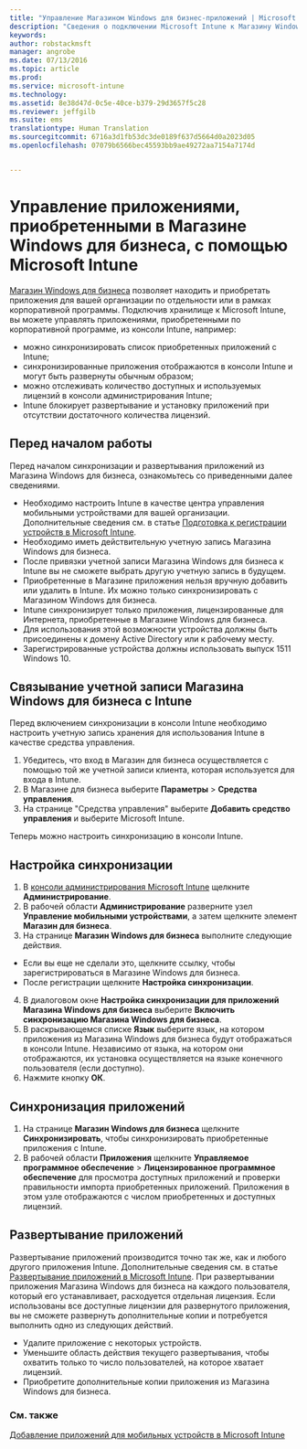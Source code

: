 ```yaml
---
title: "Управление Магазином Windows для бизнес-приложений | Microsoft Intune"
description: "Сведения о подключении Microsoft Intune к Магазину Windows для бизнеса для развертывания приложений, приобретенных по программе корпоративных закупок, и управления ими в консоли Intune"
keywords: 
author: robstackmsft
manager: angrobe
ms.date: 07/13/2016
ms.topic: article
ms.prod: 
ms.service: microsoft-intune
ms.technology: 
ms.assetid: 8e38d47d-0c5e-40ce-b379-29d3657f5c28
ms.reviewer: jeffgilb
ms.suite: ems
translationtype: Human Translation
ms.sourcegitcommit: 6716a3d1fb53dc3de0189f637d5664d0a2023d05
ms.openlocfilehash: 07079b6566bec45593bb9ae49272aa7154a7174d


---
```


# Управление приложениями, приобретенными в Магазине Windows для бизнеса, с помощью Microsoft Intune
[Магазин Windows для бизнеса](https://www.microsoft.com/business-store) позволяет находить и приобретать приложения для вашей организации по отдельности или в рамках корпоративной программы. Подключив хранилище к Microsoft Intune, вы можете управлять приложениями, приобретенными по корпоративной программе, из консоли Intune, например:
* можно синхронизировать список приобретенных приложений с Intune;
* синхронизированные приложения отображаются в консоли Intune и могут быть развернуты обычным образом;
* можно отслеживать количество доступных и используемых лицензий в консоли администрирования Intune;
* Intune блокирует развертывание и установку приложений при отсутствии достаточного количества лицензий.

## Перед началом работы
Перед началом синхронизации и развертывания приложений из Магазина Windows для бизнеса, ознакомьтесь со приведенными далее сведениями.
* Необходимо настроить Intune в качестве центра управления мобильными устройствами для вашей организации. Дополнительные сведения см. в статье [Подготовка к регистрации устройств в Microsoft Intune](get-ready-to-enroll-devices-in-microsoft-intune.md).
* Необходимо иметь действительную учетную запись Магазина Windows для бизнеса.
* После привязки учетной записи Магазина Windows для бизнеса к Intune вы не сможете выбрать другую учетную запись в будущем.
* Приобретенные в Магазине приложения нельзя вручную добавить или удалить в Intune. Их можно только синхронизировать с Магазином Windows для бизнеса.
* Intune синхронизирует только приложения, лицензированные для Интернета, приобретенные в Магазине Windows для бизнеса.
* Для использования этой возможности устройства должны быть присоединены к домену Active Directory или к рабочему месту.
* Зарегистрированные устройства должны использовать выпуск 1511 Windows 10.

## Связывание учетной записи Магазина Windows для бизнеса с Intune
Перед включением синхронизации в консоли Intune необходимо настроить учетную запись хранения для использования Intune в качестве средства управления.
1. Убедитесь, что вход в Магазин для бизнеса осуществляется с помощью той же учетной записи клиента, которая используется для входа в Intune.
2. В Магазине для бизнеса выберите **Параметры** > **Средства управления**.
3. На странице "Средства управления" выберите **Добавить средство управления** и выберите Microsoft Intune.

Теперь можно настроить синхронизацию в консоли Intune.

## Настройка синхронизации

1. В [консоли администрирования Microsoft Intune](https://manage.microsoft.com) щелкните **Администрирование**.
2. В рабочей области **Администрирование** разверните узел **Управление мобильными устройствами**, а затем щелкните элемент **Магазин для бизнеса**.
3. На странице **Магазин Windows для бизнеса** выполните следующие действия.
* Если вы еще не сделали это, щелкните ссылку, чтобы зарегистрироваться в Магазине Windows для бизнеса.
* После регистрации щелкните **Настройка синхронизации**.
4. В диалоговом окне **Настройка синхронизации для приложений Магазина Windows для бизнеса** выберите **Включить синхронизацию Магазина Windows для бизнеса**.
5. В раскрывающемся списке **Язык** выберите язык, на котором приложения из Магазина Windows для бизнеса будут отображаться в консоли Intune. Независимо от языка, на котором они отображаются, их установка осуществляется на языке конечного пользователя (если доступно).
6. Нажмите кнопку **ОК**.

## Синхронизация приложений

1. На странице **Магазин Windows для бизнеса** щелкните **Синхронизировать**, чтобы синхронизировать приобретенные приложения с Intune.
2. В рабочей области **Приложения** щелкните **Управляемое программное обеспечение** > **Лицензированное программное обеспечение** для просмотра доступных приложений и проверки правильности импорта приобретенных приложений.
Приложения в этом узле отображаются с числом приобретенных и доступных лицензий.

## Развертывание приложений

Развертывание приложений производится точно так же, как и любого другого приложения Intune. Дополнительные сведения см. в статье [Развертывание приложений в Microsoft Intune](deploy-apps-in-microsoft-intune.md).
При развертывании приложения Магазина Windows для бизнеса на каждого пользователя, который его устанавливает, расходуется отдельная лицензия. Если использованы все доступные лицензии для развернутого приложения, вы не сможете развернуть дополнительные копии и потребуется выполнить одно из следующих действий.
* Удалите приложение с некоторых устройств.
* Уменьшите область действия текущего развертывания, чтобы охватить только то число пользователей, на которое хватает лицензий.
* Приобретите дополнительные копии приложения из Магазина Windows для бизнеса.


### См. также
[Добавление приложений для мобильных устройств в Microsoft Intune](add-apps-for-mobile-devices-in-microsoft-intune.md)





<!--HONumber=Jul16_HO4-->


